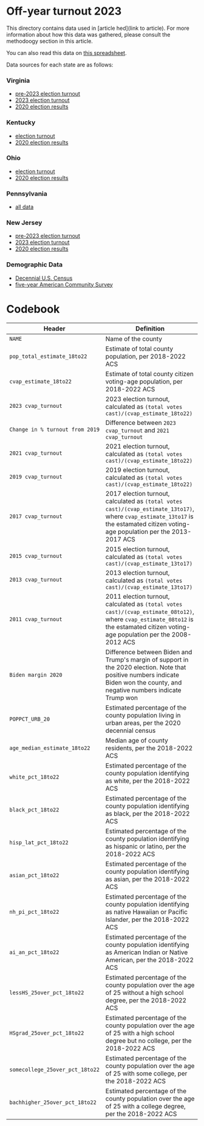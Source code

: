 # Off-year turnout 2023

This directory contains data used in [article hed](link to article). For more information about how this data was gathered, please consult the methodoogy section in this article.

You can also read this data on [this spreadsheet](https://docs.google.com/spreadsheets/d/1ciZiaWvmEJKyGcjFampdh86bW9j0tS77-XoiE4LEUng/edit#gid=0).

Data sources for each state are as follows:

### Virginia
- [pre-2023 election turnout](https://apps.elections.virginia.gov/SBE_CSV/ELECTIONS/ELECTIONTURNOUT/)
- [2023 election turnout](https://enr.elections.virginia.gov/results/public/Virginia/elections/2023-Nov-Gen/reporting-statuses)
- [2020 election results](https://historical.elections.virginia.gov/)

### Kentucky
- [election turnout](https://elect.ky.gov/Resources/Pages/Turnout.aspx)
- [2020 election results](https://elect.ky.gov/results/2020-2029/Pages/2020.aspx)

### Ohio
- [election turnout](https://www.ohiosos.gov/elections/election-results-and-data/)
- [2020 election results](https://www.ohiosos.gov/elections/election-results-and-data/2020/)

### Pennsylvania
- [all data](https://www.electionreturns.pa.gov/ReportCenter/Reports)

### New Jersey
- [pre-2023 election turnout](https://www.nj.gov/state/elections/election-information-results.shtml)
- [2023 election turnout](https://www.nj.gov/state/elections/election-night-results.shtml)
- [2020 election results](https://www.nj.gov/state/elections/election-information-2020.shtml#general)

### Demographic Data
- [Decennial U.S. Census](https://www.census.gov/programs-surveys/geography/guidance/geo-areas/urban-rural.html)
- [five-year American Community Survey](https://www.census.gov/programs-surveys/acs)


# Codebook

Header | Definition
---|---------
`NAME` | Name of the county
`pop_total_estimate_18to22` | Estimate of total county population, per 2018-2022 ACS
`cvap_estimate_18to22` | Estimate of total county citizen voting-age population, per 2018-2022 ACS
`2023 cvap_turnout` | 2023 election turnout, calculated as `(total votes cast)/(cvap_estimate_18to22)`
`Change in % turnout from 2019` | Difference between `2023 cvap_turnout` and `2021 cvap_turnout`
`2021 cvap_turnout` | 2021 election turnout, calculated as `(total votes cast)/(cvap_estimate_18to22)`
`2019 cvap_turnout` | 2019 election turnout, calculated as `(total votes cast)/(cvap_estimate_18to22)`
`2017 cvap_turnout` | 2017 election turnout, calculated as `(total votes cast)/(cvap_estimate_13to17)`, where `cvap_estimate_13to17` is the estamated citizen voting-age population per the 2013-2017 ACS
`2015 cvap_turnout` | 2015 election turnout, calculated as `(total votes cast)/(cvap_estimate_13to17)`	
`2013 cvap_turnout` | 2013 election turnout, calculated as `(total votes cast)/(cvap_estimate_13to17)`	
`2011 cvap_turnout` | 2011 election turnout, calculated as `(total votes cast)/(cvap_estimate_08to12)`, where `cvap_estimate_08to12` is the estamated citizen voting-age population per the 2008-2012 ACS	
`Biden margin 2020` | Difference between Biden and Trump's margin of support in the 2020 election. Note that positive numbers indicate Biden won the county, and negative numbers indicate Trump won	
`POPPCT_URB_20` | Estimated percentage of the county population living in urban areas, per the 2020 decennial census	
`age_median_estimate_18to22` | Median age of county residents, per the 2018-2022 ACS	
`white_pct_18to22` | Estimated percentage of the county population identifying as white, per the 2018-2022 ACS	
`black_pct_18to22` | Estimated percentage of the county population identifying as black, per the 2018-2022 ACS	
`hisp_lat_pct_18to22` | Estimated percentage of the county population identifying as hispanic or latino, per the 2018-2022 ACS		
`asian_pct_18to22` | Estimated percentage of the county population identifying as asian, per the 2018-2022 ACS		
`nh_pi_pct_18to22` | Estimated percentage of the county population identifying as native Hawaiian or Pacific Islander, per the 2018-2022 ACS
`ai_an_pct_18to22` | Estimated percentage of the county population identifying as American Indian or Native American, per the 2018-2022 ACS
`lessHS_25over_pct_18to22` | Estimated percentage of the county population over the age of 25 without a high school degree, per the 2018-2022 ACS
`HSgrad_25over_pct_18to22` | Estimated percentage of the county population over the age of 25 with a high school degree	but no college, per the 2018-2022 ACS
`somecollege_25over_pct_18to22` | Estimated percentage of the county population over the age of 25 with some college, per the 2018-2022 ACS	
`bachhigher_25over_pct_18to22` | Estimated percentage of the county population over the age of 25 with a college degree, per the 2018-2022 ACS
